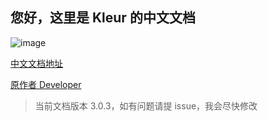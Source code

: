 ## 您好，这里是 Kleur 的中文文档

![image](https://github.com/lukeed/kleur/raw/master/shots/logo.png)

[中文文档地址](https://chinabigpan.github.io/kleur_docs_cn/)

[原作者 Developer](https://github.com/lukeed)

> 当前文档版本 3.0.3，如有问题请提 issue，我会尽快修改


<!-- **译者会尽最可能跟随文档进行更新，维护不易，非常感谢您：**

<table>
    <tbody>
        <tr>
            <td width='220'>
                <img src='./docs/.vuepress/public/images/paidWechatOne.jpeg'/>
            </td>
            <td width='200'>
                <img src='./docs/.vuepress/public/images/paidAlipayOne.jpeg'/>
            </td>
        </tr>
    </tbody>
</table> -->